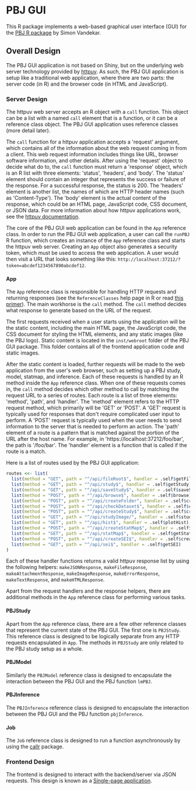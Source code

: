 PBJ GUI
=======

This R package implements a web-based graphical user interface (GUI) for the
[PBJ R package](https://github.com/simonvandekar/pbj) by Simon Vandekar.


Overall Design
--------------

The PBJ GUI application is not based on Shiny, but on the underlying web server
technology provided by [httpuv](https://cran.r-project.org/package=httpuv). As
such, the PBJ GUI application is setup like a traditional web application, where
there are two parts: the server code (in R) and the browser code (in HTML and
JavaScript).

### Server Design

The httpuv web server accepts an R object with a `call` function. This object
can be a list with a named `call` element that is a function, or it can be a
reference class object. The PBJ GUI application uses reference classes (more
detail later).

The `call` function for a httpuv application accepts a 'request' argument, which
contains all of the information about the web request coming in from a client.
This web request information includes things like URL, browser software
information, and other details. After using the 'request' object to decide what
do to, the `call` function must return a 'response' object, which is an R list
with three elements: 'status', 'headers', and 'body'. The 'status' element
should contain an integer that represents the success or failure of the response.
For a successful response, the status is 200. The 'headers' element is another
list, the names of which are HTTP header names (such as 'Content-Type'). The
'body' element is the actual content of the response, which could be an HTML
page, JavaScript code, CSS document, or JSON data. For more information about
how httpuv applications work, see the [httpuv
documentation](https://github.com/rstudio/httpuv#readme).

The core of the PBJ GUI web application can be found in the `App` reference
class. In order to run the PBJ GUI web application, a user can call the
`runPBJ` R function, which creates an instance of the `App` reference class and
starts the httpuv web server. Creating an `App` object also generates a
security token, which must be used to access the web application. A user would
then visit a URL that looks something like this:
`http://localhost:37212/?token=abcdef1234567890abcdef12`.

#### App

The `App` reference class is responsible for handling HTTP requests and
returning responses (see the `ReferenceClasses` help page in R or read [this
primer](http://adv-r.had.co.nz/R5.html)). The main workhorse is the `call`
method. The `call` method decides what response to generate based on the URL of
the request.

The first requests received when a user starts using the application will be the
static content, including the main HTML page, the JavaScript code, the CSS
document for styling the HTML elements, and any static images (like the PBJ
logo). Static content is located in the `inst/webroot` folder of the PBJ GUI
package. This folder contains all of the frontend application code and static
images.

After the static content is loaded, further requests will be made to the
web application from the user's web browser, such as setting up a PBJ study,
model, statmap, and inference. Each of these requests is handled by an R method
inside the `App` reference class. When one of these requests comes in, the
`call` method decides which other method to call by matching the request URL to
a series of routes. Each route is a list of three elements: 'method', 'path',
and 'handler'. The 'method' element refers to the HTTP request method, which
primarily will be 'GET' or 'POST'. A 'GET' request is typically used for
responses that don't require complicated user input to perform. A 'POST' request
is typically used when the user needs to send information to the server that is
needed to perform an action. The 'path' element of a route is a pattern that is
matched against the portion of the URL after the host name. For example, in
'https://localhost:37212/foo/bar', the path is '/foo/bar'. The 'handler' element
is a function that is called if the route is a match.

Here is a list of routes used by the PBJ GUI application:

```r
routes <<- list(
  list(method = "GET", path = "^/api/fileRoot$", handler = .self$getFileRoot),
  list(method = "GET", path = "^/api/study$", handler = .self$getStudy),
  list(method = "GET", path = "^/api/saveStudy$", handler = .self$saveStudy),
  list(method = "POST", path = "^/api/browse$", handler = .self$browse),
  list(method = "POST", path = "^/api/createFolder", handler = .self$createFolder),
  list(method = "POST", path = "^/api/checkDataset$", handler = .self$checkDataset),
  list(method = "POST", path = "^/api/createStudy$", handler = .self$createStudy),
  list(method = "GET", path = "^/api/studyImage/", handler = .self$studyImage),
  list(method = "GET", path = "^/api/hist$", handler = .self$plotHist),
  list(method = "POST", path = "^/api/createStatMap$", handler = .self$createStatMap),
  list(method = "GET", path = "^/api/statMap$", handler = .self$getStatMap),
  list(method = "POST", path = "^/api/createSEI$", handler = .self$createSEI),
  list(method = "GET", path = "^/api/sei$", handler = .self$getSEI)
)
```

Each of these handler functions returns a valid httpuv response list by using
the following helpers: `makeJSONResponse`, `makeFileResponse`,
`makeAttachmentResponse`, `makeImageResponse`, `makeErrorResponse`,
`makeTextResponse`, and `makeHTMLResponse`.

Apart from the request handlers and the response helpers, there are additional
methods in the `App` reference class for performing various tasks.

#### PBJStudy

Apart from the `App` reference class, there are a few other reference classes
that represent the current state of the PBJ GUI. The first one is `PBJStudy`.
This reference class is designed to be logically separate from any HTTP
requests encapsulated in `App`. The methods in `PBJStudy` are only related to
the PBJ study setup as a whole.

#### PBJModel

Similarly the `PBJModel` reference class is designed to encapsulate the
interaction between the PBJ GUI and the PBJ function `lmPBJ`.

#### PBJInference

The `PBJInference` reference class is designed to encapsulate the interaction
between the PBJ GUI and the PBJ function `pbjInference`.

#### Job

The `Job` reference class is designed to run a function asynchronously by using
the [callr](https://cran.r-project.org/package=callr) package.

### Frontend Design

The frontend is designed to interact with the backend/server via JSON requests.
This design is known as a [Single-page
application](https://en.wikipedia.org/wiki/Single-page_application).
